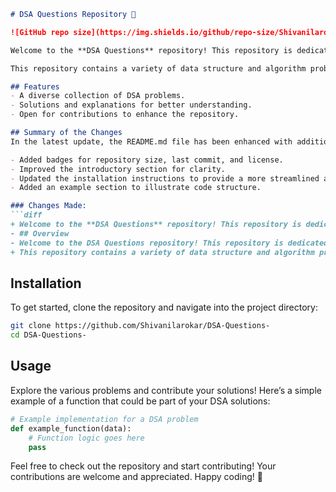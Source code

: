 ```markdown
# DSA Questions Repository 🚀

![GitHub repo size](https://img.shields.io/github/repo-size/Shivanilarokar/DSA-Questions-) ![Last Commit](https://img.shields.io/github/last-commit/Shivanilarokar/DSA-Questions-) ![License](https://img.shields.io/badge/license-MIT-blue)

Welcome to the **DSA Questions** repository! This repository is dedicated to providing a collection of Data Structures and Algorithms (DSA) related questions, solutions, and examples. It aims to help developers enhance their coding skills and prepare for technical interviews.

This repository contains a variety of data structure and algorithm problems designed to help you enhance your coding skills and problem-solving abilities.

## Features
- A diverse collection of DSA problems.
- Solutions and explanations for better understanding.
- Open for contributions to enhance the repository.

## Summary of the Changes
In the latest update, the README.md file has been enhanced with additional information for better clarity and engagement. The following changes were made:

- Added badges for repository size, last commit, and license.
- Improved the introductory section for clarity.
- Updated the installation instructions to provide a more streamlined approach.
- Added an example section to illustrate code structure.

### Changes Made:
```diff
+ Welcome to the **DSA Questions** repository! This repository is dedicated to providing a collection of Data Structures and Algorithms (DSA) related questions, solutions, and examples. It aims to help developers enhance their coding skills and prepare for technical interviews.
- ## Overview
- Welcome to the DSA Questions repository! This repository is dedicated to providing a collection of Data Structures and Algorithms (DSA) related questions, solutions, and examples. It aims to help developers enhance their coding skills and prepare for technical interviews.
+ This repository contains a variety of data structure and algorithm problems designed to help you enhance your coding skills and problem-solving abilities.
```

## Installation
To get started, clone the repository and navigate into the project directory:

```bash
git clone https://github.com/Shivanilarokar/DSA-Questions-
cd DSA-Questions-
```

## Usage
Explore the various problems and contribute your solutions! Here’s a simple example of a function that could be part of your DSA solutions:

```python
# Example implementation for a DSA problem
def example_function(data):
    # Function logic goes here
    pass
```

Feel free to check out the repository and start contributing! Your contributions are welcome and appreciated. Happy coding! 🎉
```